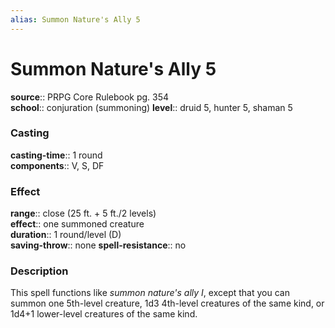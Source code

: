 ```yaml
---
alias: Summon Nature's Ally 5
---
```


# Summon Nature's Ally 5 

**source**:: PRPG Core Rulebook pg. 354  
**school**:: conjuration (summoning)
**level**:: druid 5, hunter 5, shaman 5

### Casting 

**casting-time**:: 1 round  
**components**:: V, S, DF

### Effect 

**range**:: close (25 ft. + 5 ft./2 levels)  
**effect**:: one summoned creature  
**duration**:: 1 round/level (D)  
**saving-throw**:: none
**spell-resistance**:: no

### Description 

This spell functions like *summon nature's ally I*, except that you can summon one 5th-level creature, 1d3 4th-level creatures of the same kind, or 1d4+1 lower-level creatures of the same kind.


